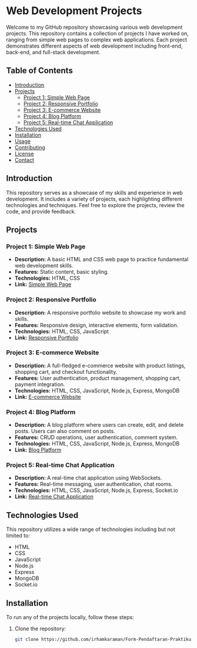 # Web Development Projects

Welcome to my GitHub repository showcasing various web development projects. This repository contains a collection of projects I have worked on, ranging from simple web pages to complex web applications. Each project demonstrates different aspects of web development including front-end, back-end, and full-stack development.

## Table of Contents

- [Introduction](#introduction)
- [Projects](#projects)
  - [Project 1: Simple Web Page](#project-1-simple-web-page)
  - [Project 2: Responsive Portfolio](#project-2-responsive-portfolio)
  - [Project 3: E-commerce Website](#project-3-e-commerce-website)
  - [Project 4: Blog Platform](#project-4-blog-platform)
  - [Project 5: Real-time Chat Application](#project-5-real-time-chat-application)
- [Technologies Used](#technologies-used)
- [Installation](#installation)
- [Usage](#usage)
- [Contributing](#contributing)
- [License](#license)
- [Contact](#contact)

## Introduction

This repository serves as a showcase of my skills and experience in web development. It includes a variety of projects, each highlighting different technologies and techniques. Feel free to explore the projects, review the code, and provide feedback.

## Projects

### Project 1: Simple Web Page
- **Description:** A basic HTML and CSS web page to practice fundamental web development skills.
- **Features:** Static content, basic styling.
- **Technologies:** HTML, CSS
- **Link:** [Simple Web Page](./projects/simple-web-page)

### Project 2: Responsive Portfolio
- **Description:** A responsive portfolio website to showcase my work and skills.
- **Features:** Responsive design, interactive elements, form validation.
- **Technologies:** HTML, CSS, JavaScript
- **Link:** [Responsive Portfolio](./projects/responsive-portfolio)

### Project 3: E-commerce Website
- **Description:** A full-fledged e-commerce website with product listings, shopping cart, and checkout functionality.
- **Features:** User authentication, product management, shopping cart, payment integration.
- **Technologies:** HTML, CSS, JavaScript, Node.js, Express, MongoDB
- **Link:** [E-commerce Website](./projects/e-commerce-website)

### Project 4: Blog Platform
- **Description:** A blog platform where users can create, edit, and delete posts. Users can also comment on posts.
- **Features:** CRUD operations, user authentication, comment system.
- **Technologies:** HTML, CSS, JavaScript, Node.js, Express, MongoDB
- **Link:** [Blog Platform](./projects/blog-platform)

### Project 5: Real-time Chat Application
- **Description:** A real-time chat application using WebSockets.
- **Features:** Real-time messaging, user authentication, chat rooms.
- **Technologies:** HTML, CSS, JavaScript, Node.js, Express, Socket.io
- **Link:** [Real-time Chat Application](./projects/real-time-chat-application)

## Technologies Used

This repository utilizes a wide range of technologies including but not limited to:
- HTML
- CSS
- JavaScript
- Node.js
- Express
- MongoDB
- Socket.io

## Installation

To run any of the projects locally, follow these steps:

1. Clone the repository:
   ```bash
   git clone https://github.com/irhamkaraman/Form-Pendaftaran-Praktikum.git
